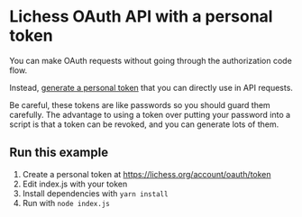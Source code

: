 # Lichess OAuth API with a personal token

You can make OAuth requests without going through the authorization code flow.

Instead, [generate a personal token](https://lichess.org/account/oauth/token)
that you can directly use in API requests.

 Be careful, these tokens are like passwords so you should guard them carefully.
 The advantage to using a token over putting your password into a script is that a token can be revoked,
 and you can generate lots of them.

## Run this example

1. Create a personal token at https://lichess.org/account/oauth/token
2. Edit index.js with your token
3. Install dependencies with `yarn install`
4. Run with `node index.js`
